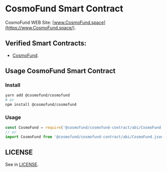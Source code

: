 # CosmoFund Smart Contract
CosmoFund WEB Site: [www.CosmoFund.space](https://www.CosmoFund.space/).


## Verified Smart Contracts:
- [CosmoFund](https://etherscan.io/address/).


## Usage CosmoFund Smart Contract
### Install
```bash
yarn add @cosmofund/cosmofund
# or
npm install @cosmofund/cosmofund
```

### Usage
```js
const CosmoFund = require('@cosmofund/cosmofund-contract/abi/CosmoFund.json');
// or
import CosmoFund from '@cosmofund/cosmofund-contract/abi/CosmoFund.json';
```


## LICENSE
See in [LICENSE](/LICENSE).
